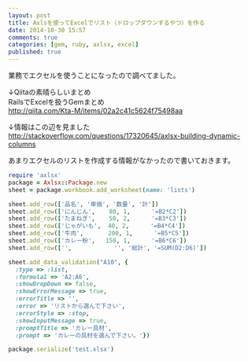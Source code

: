 ```yaml
---
layout: post
title: Axlsを使ってExcelでリスト（ドロップダウンするやつ）を作る
date: 2014-10-30 15:57
comments: true
categories: [gem, ruby, axlsx, excel]
published: true
---
```




業務でエクセルを使うことになったので調べてました。  
  
↓Qiitaの素晴らしいまとめ  
RailsでExcelを扱うGemまとめ  
<http://qiita.com/Kta-M/items/02a2c41c5624f75498aa>  
  
↓情報はこの辺を見ました  
<http://stackoverflow.com/questions/17320645/axlsx-building-dynamic-columns>  
  
あまりエクセルのリストを作成する情報がなかったので書いておきます。  

``` ruby
require 'axlsx'
package = Axlsx::Package.new
sheet = package.workbook.add_worksheet(name: 'lists')

sheet.add_row(['品名', '単価', '数量', '計'])
sheet.add_row(['にんじん',    80, 1,      '=B2*C2'])
sheet.add_row(['たまねぎ',    50, 2,      '=B3*C3'])
sheet.add_row(['じゃがいも',  40, 2,      '=B4*C4'])
sheet.add_row(['牛肉',       200, 1,      '=B5*C5'])
sheet.add_row(['カレー粉',   150, 1,      '=B6*C6'])
sheet.add_row(['',            '', '総計', '=SUM(D2:D6)'])

sheet.add_data_validation("A10", {
  :type => :list,
  :formula1 => 'A2:A6',
  :showDropDown => false,
  :showErrorMessage => true,
  :errorTitle => '',
  :error => 'リストから選んで下さい',
  :errorStyle => :stop,
  :showInputMessage => true,
  :promptTitle => 'カレー具材',
  :prompt => 'カレーの具材を選んで下さい。'})

package.serialize('test.xlsx')
```


